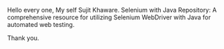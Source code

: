 Hello every one,
My self Sujit Khaware.
Selenium with Java Repository: A comprehensive resource for utilizing Selenium WebDriver with Java for automated web testing.

Thank you.
